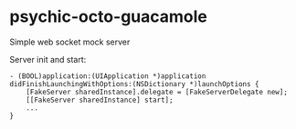 # psychic-octo-guacamole
Simple web socket mock server

Server init and start:

```objc
- (BOOL)application:(UIApplication *)application didFinishLaunchingWithOptions:(NSDictionary *)launchOptions {
    [FakeServer sharedInstance].delegate = [FakeServerDelegate new];
    [[FakeServer sharedInstance] start];
    ...
}
